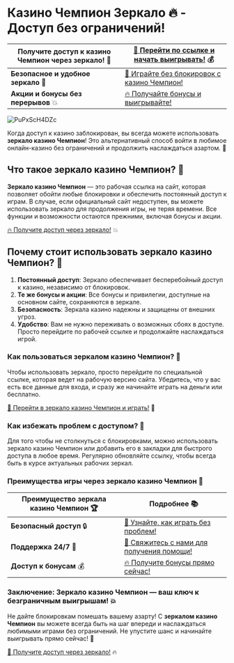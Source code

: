 # Казино Чемпион Зеркало 🔥 - Доступ без ограничений!

| **Получите доступ к казино Чемпион через зеркало!** 🎲 | [🔗 Перейти по ссылке и начать выигрывать!](https://champcasino.ink/pobeda/doa-hats?p80412p305331p112c) 💰 |  
|----------------------------------------------------|---------------------------------------------------------------|  
| **Безопасное и удобное зеркало** 🌟 | [🎯 Играйте без блокировок с казино Чемпион!](https://champcasino.ink/pobeda/doa-hats?p80412p305331p112c) |  
| **Акции и бонусы без перерывов** 💥 | [🔥 Получайте бонусы и выигрывайте!](https://champcasino.ink/pobeda/doa-hats?p80412p305331p112c) |  

![PuPxScH4DZc](https://github.com/user-attachments/assets/8f645250-1241-4984-a9c9-fb1d92eddcba)

Когда доступ к казино заблокирован, вы всегда можете использовать **зеркало казино Чемпион**! Это альтернативный способ войти в любимое онлайн-казино без ограничений и продолжить наслаждаться азартом. 🚀

## Что такое зеркало казино Чемпион? 🎰

**Зеркало казино Чемпион** — это рабочая ссылка на сайт, которая позволяет обойти любые блокировки и обеспечить постоянный доступ к играм. В случае, если официальный сайт недоступен, вы можете использовать зеркало для продолжения игры, не теряя времени. Все функции и возможности остаются прежними, включая бонусы и акции.

[🔥 Получите доступ через зеркало!](https://champcasino.ink/pobeda/doa-hats?p80412p305331p112c) 💥

## Почему стоит использовать зеркало казино Чемпион? 🌟

1. **Постоянный доступ**: Зеркало обеспечивает бесперебойный доступ к казино, независимо от блокировок.
2. **Те же бонусы и акции**: Все бонусы и привилегии, доступные на основном сайте, сохраняются в зеркале.
3. **Безопасность**: Зеркала казино надежны и защищены от внешних угроз.
4. **Удобство**: Вам не нужно переживать о возможных сбоях в доступе. Просто перейдите по рабочей ссылке и продолжайте наслаждаться игрой.

### Как пользоваться зеркалом казино Чемпион? 🎲

Чтобы использовать зеркало, просто перейдите по специальной ссылке, которая ведет на рабочую версию сайта. Убедитесь, что у вас есть все данные для входа, и сразу же начинайте играть на деньги или бесплатно.

[🎰 Перейти в зеркало казино Чемпион и играть!](https://champcasino.ink/pobeda/doa-hats?p80412p305331p112c) 🌟

### Как избежать проблем с доступом? 🚀

Для того чтобы не столкнуться с блокировками, можно использовать зеркало казино Чемпион или добавить его в закладки для быстрого доступа в любое время. Регулярно обновляйте ссылку, чтобы всегда быть в курсе актуальных рабочих зеркал.

### Преимущества игры через зеркало казино Чемпион 🎯

| Преимущество зеркала казино Чемпион 🏆 | Подробнее 📚 |  
|-------------------------------------|-------------|  
| **Безопасный доступ** 🔒 | [🔗 Узнайте, как играть без проблем!](https://champcasino.ink/pobeda/doa-hats?p80412p305331p112c) |  
| **Поддержка 24/7** 💬 | [🎯 Свяжитесь с нами для получения помощи!](https://champcasino.ink/pobeda/doa-hats?p80412p305331p112c) |  
| **Доступ к бонусам** 💰 | [🔥 Получите бонусы прямо сейчас!](https://champcasino.ink/pobeda/doa-hats?p80412p305331p112c) |  

### Заключение: Зеркало казино Чемпион — ваш ключ к безграничным выигрышам! 💥

Не дайте блокировкам помешать вашему азарту! С **зеркалом казино Чемпион** вы можете всегда быть на шаг впереди и наслаждаться любимыми играми без ограничений. Не упустите шанс и начинайте выигрывать прямо сейчас! 🌟

[🎰 Получите доступ через зеркало!](https://champcasino.ink/pobeda/doa-hats?p80412p305331p112c) 🔥
